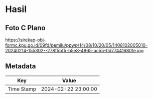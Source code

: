 # Hasil

## Foto C Plano

https://sirekap-obj-formc.kpu.go.id/09fd/pemilu/ppwp/14/08/10/20/05/1408102005010-20240214-155302--278f5bf5-b5e8-4965-ac55-0d77441680fe.jpg


## Metadata

| Key        | Value               |
| ---------- | ------------------- |
| Time Stamp | 2024-02-22 23:00:00 |




